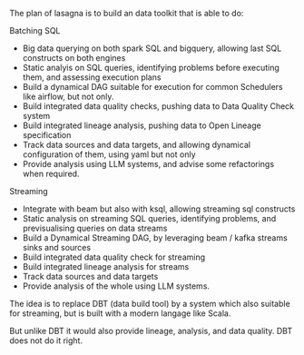 The plan of lasagna is to build an data toolkit that is able to do:

Batching SQL
- Big data querying on both spark SQL and bigquery, allowing last SQL constructs on both engines
- Static analyis on SQL queries, identifying problems before executing them, and assessing execution plans 
- Build a dynamical DAG suitable for execution for common Schedulers like airflow, but not only. 
- Build integrated data quality checks, pushing data to Data Quality Check system 
- Build integrated lineage analysis, pushing data to Open Lineage specification
- Track data sources and data targets, and allowing dynamical configuration of them, using yaml but not only
- Provide analysis using LLM systems, and advise some refactorings when required.

Streaming
- Integrate with beam but also with ksql, allowing streaming sql constructs
- Static analysis on streaming SQL queries, identifying problems, and previsualising queries on data streams
- Build a Dynamical Streaming DAG, by leveraging beam / kafka streams sinks and sources
- Build integrated data quality check for streaming
- Build integrated lineage analysis for streams
- Track data sources and data targets
- Provide analysis of the whole using LLM systems.

The idea is to replace DBT (data build tool) by a system which also suitable for streaming, but is built with a modern langage like Scala.

But unlike DBT it would also provide lineage, analysis, and data quality. DBT does not do it right.